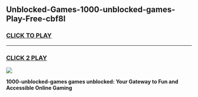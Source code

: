 
## Unblocked-Games-1000-unblocked-games-Play-Free-cbf8l
<h3>
<a href="https://premium76.site?title=1000-unblocked-games&ref=18A">CLICK TO PLAY</a></h3>
<hr>

<h3>
<a href="https://premium76.site?title=1000-unblocked-games&ref=18A">CLICK 2 PLAY</a>
  
</h3>

<a href="https://premium76.site?title=1000-unblocked-games&ref=18A"><img src="https://clearcache.store/games.png"></a>


**1000-unblocked-games games unblocked: Your Gateway to Fun and Accessible Online Gaming**
